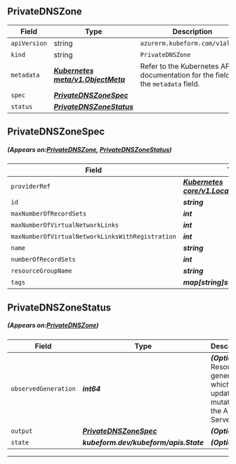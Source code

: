 ## PrivateDNSZone
| Field | Type | Description |
| ------ | ----- | ----------- |
| `apiVersion` | string | `azurerm.kubeform.com/v1alpha1` |
|    `kind` | string | `PrivateDNSZone` |
| `metadata` | ***[Kubernetes meta/v1.ObjectMeta](https://kubernetes.io/docs/reference/generated/kubernetes-api/v1.13/#objectmeta-v1-meta)***|Refer to the Kubernetes API documentation for the fields of the `metadata` field.|
| `spec` | ***[PrivateDNSZoneSpec](#PrivateDNSZoneSpec)***||
| `status` | ***[PrivateDNSZoneStatus](#PrivateDNSZoneStatus)***||
## PrivateDNSZoneSpec
##### (Appears on:[PrivateDNSZone](#PrivateDNSZone), [PrivateDNSZoneStatus](#PrivateDNSZoneStatus))
| Field | Type | Description |
| ------ | ----- | ----------- |
| `providerRef` | ***[Kubernetes core/v1.LocalObjectReference](https://kubernetes.io/docs/reference/generated/kubernetes-api/v1.13/#localobjectreference-v1-core)***||
| `id` | ***string***||
| `maxNumberOfRecordSets` | ***int***| ***(Optional)*** |
| `maxNumberOfVirtualNetworkLinks` | ***int***| ***(Optional)*** |
| `maxNumberOfVirtualNetworkLinksWithRegistration` | ***int***| ***(Optional)*** |
| `name` | ***string***||
| `numberOfRecordSets` | ***int***| ***(Optional)*** |
| `resourceGroupName` | ***string***||
| `tags` | ***map[string]string***| ***(Optional)*** |
## PrivateDNSZoneStatus
##### (Appears on:[PrivateDNSZone](#PrivateDNSZone))
| Field | Type | Description |
| ------ | ----- | ----------- |
| `observedGeneration` | ***int64***| ***(Optional)*** Resource generation, which is updated on mutation by the API Server.|
| `output` | ***[PrivateDNSZoneSpec](#PrivateDNSZoneSpec)***| ***(Optional)*** |
| `state` | ***kubeform.dev/kubeform/apis.State***| ***(Optional)*** |
---
